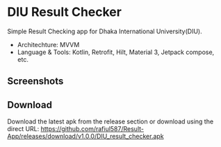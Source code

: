 # DIU Result Checker

Simple Result Checking app for Dhaka International University(DIU).


- Architechture: MVVM
- Language & Tools: Kotlin, Retrofit, Hilt, Material 3, Jetpack compose, etc.

## Screenshots

## Download
Download the latest apk from the release section or download using the direct URL:
https://github.com/rafiul587/Result-App/releases/download/v1.0.0/DIU_result_checker.apk
